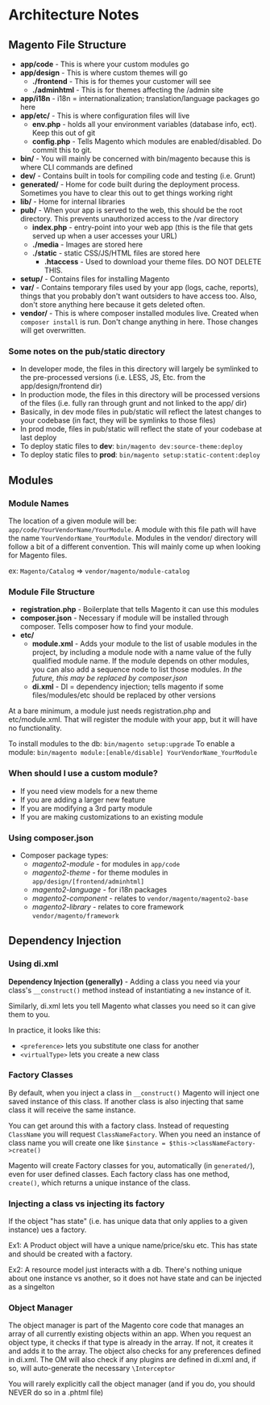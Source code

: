 # Architecture Notes

## Magento File Structure
- **app/code** - This is where your custom modules go
- **app/design** - This is where custom themes will go
  - **./frontend** - This is for themes your customer will see
  - **./adminhtml** - This is for themes affecting the /admin site
- **app/i18n** - i18n = internationalization; translation/language packages go here
- **app/etc/** - This is where configuration files will live
  - **env.php** - holds all your environment variables (database info, ect). Keep this out of git
  - **config.php** - Tells Magento which modules are enabled/disabled. Do commit this to git.
- **bin/** - You will mainly be concerned with bin/magento because this is where CLI commands are defined
- **dev/** - Contains built in tools for compiling code and testing (i.e. Grunt)
- **generated/** - Home for code built during the deployment process. Sometimes you have to clear this out to get things working right
- **lib/** - Home for internal libraries
- **pub/** - When your app is served to the web, this should be the root directory. This prevents unauthorized access to the /var directory
  - **index.php** - entry-point into your web app (this is the file that gets served up when a user accesses your URL)
  - **./media** - Images are stored here
  - **./static** - static CSS/JS/HTML files are stored here
    - **.htaccess** - Used to download your theme files. DO NOT DELETE THIS.
- **setup/** - Contains files for installing Magento
- **var/** - Contains temporary files used by your app (logs, cache, reports), things that you probably don't want outsiders to have access too. Also, don't store anything here because it gets deleted often.
- **vendor/** - This is where composer installed modules live. Created when `composer install` is run. Don't change anything in here. Those changes will get overwritten.

### Some notes on the pub/static directory
- In developer mode, the files in this directory will largely be symlinked to the pre-processed versions (i.e. LESS, JS, Etc. from the app/design/frontend dir)
- In production mode, the files in this directory will be processed versions of the files (i.e. fully ran through grunt and not linked to the app/ dir)
- Basically, in dev mode files in pub/static will reflect the latest changes to your codebase (in fact, they will be symlinks to those files)
- In prod mode, files in pub/static will reflect the state of your codebase at last deploy
- To deploy static files to **dev**: `bin/magento dev:source-theme:deploy`
- To deploy static files to **prod**: `bin/magento setup:static-content:deploy`

## Modules

### Module Names
The location of a given module will be: `app/code/YourVendorName/YourModule`. 
A module with this file path will have the name `YourVendorName_YourModule`. 
Modules in the vendor/ directory will follow a bit of a different convention. 
This will mainly come up when looking for Magento files.

ex: `Magento/Catalog` => `vendor/magento/module-catalog`

### Module File Structure
- **registration.php** - Boilerplate that tells Magento it can use this modules
- **composer.json** - Necessary if module will be installed through composer. Tells composer how to find your module.
- **etc/** 
  - **module.xml** - Adds your module to the list of usable modules in the project, by including a module node with a name value of the fully qualified module name. If the module depends on other modules, you can also add a sequence node to list those modules. *In the future, this may be replaced by composer.json*
  - **di.xml** - DI = dependency injection; tells magento if some files/modules/etc should be replaced by other versions

At a bare minimum, a module just needs registration.php and etc/module.xml. That will register the module with your app, but it will have no functionality.

To install modules to the db: `bin/magento setup:upgrade`
To enable a module: `bin/magento module:[enable/disable] YourVendorName_YourModule`

### When should I use a custom module?
- If you need view models for a new theme
- If you are adding a larger new feature
- If you are modifying a 3rd party module
- If you are making customizations to an existing module

### Using composer.json 
- Composer package types:
  - *magento2-module* - for modules in `app/code`
  - *magento2-theme* - for theme modules in `app/design/[frontend/adminhtml]`
  - *magento2-language* - for i18n packages
  - *magento2-component* - relates to `vendor/magento/magento2-base`
  - *magento2-library* - relates to core framework `vendor/magento/framework`

## Dependency Injection
### Using di.xml
**Dependency Injection (generally)** - Adding a class you need via your class's `__construct()` method instead of instantiating a `new` instance of it.

Similarly, di.xml lets you tell Magento what classes you need so it can give them to you.

In practice, it looks like this:
- `<preference>` lets you substitute one class for another
- `<virtualType>` lets you create a new class

### Factory Classes
By default, when you inject a class in `__construct()` Magento will inject one saved instance of this class. If another class is also injecting that same class it will receive the same instance.

You can get around this with a factory class. Instead of requesting `ClassName` you will request `ClassNameFactory`. 
When you need an instance of class name you will create one like `$instance = $this->classNameFactory->create()`

Magento will create Factory classes for you, automatically (in `generated/`), even for user defined classes. 
Each factory class has one method, `create()`, which returns a unique instance of the class.

### Injecting a class vs injecting its factory
If the object "has state" (i.e. has unique data that only applies to a given instance) ues a factory.

Ex1: A Product object will have a unique name/price/sku etc. This has state and should be created with a factory.

Ex2: A resource model just interacts with a db. There's nothing unique about one instance vs another, so it does not have state and can be injected as a singelton


### Object Manager
The object manager is part of the Magento core code that manages an array of all currently existing objects within an app. 
When you request an object type, it checks if that type is already in the array.
If not, it creates it and adds it to the array. The object also checks for any
preferences defined in di.xml. The OM will also check if any plugins are defined in di.xml
and, if so, will auto-generate the necessary `\Interceptor` 

You will rarely explicitly call the object manager (and if you do, you should NEVER do so in a .phtml file)



